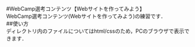 #WebCamp選考コンテンツ【Webサイトを作ってみよう】  
WebCamp選考コンテンツ(Webサイトを作ってみよう)の練習です．  
##使い方  
ディレクトリ内のファイルについてはhtml/cssのため，PCのブラウザで表示できます．  
